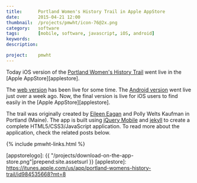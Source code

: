 ```yaml
---
title:      Portland Women's History Trail in Apple AppStore
date:       2015-04-21 12:00
thumbnail:  /projects/pmwht/icon-76@2x.png
category:   software
tags:       [mobile, software, javascript, iOS, android]
keywords:
description:

project:    pmwht
---
```

Today iOS version of the [Portland Women's History Trail][2]
went live in the [Apple AppStore][applestore].


The [web version][4] has been live for some time. The [Android version][googlestore]
went live just over a week ago. Now, the final version is live for iOS users
to find easily in the [Apple AppStore][applestore].

The trail was originally created by [Eileen Eagan][1] and Polly Welts Kaufman
in Portland (Maine). The app is built using [jQuery Mobile][3] and
[jekyll][5] to create a complete HTML5/CSS3/JavaScript application. To read more
about the application, check the related posts below.

{% include pmwht-links.html %}

  [1]: http://usm.maine.edu/wgs/eileen-eagan
  [2]: https://usm.maine.edu/sites/default/files/history/A%20Woman's%20History,%20Eagen.pdf
  [3]: http://jquerymobile.com
  [4]: http://pmwht.org
  [5]: http://jekyllrb.com
  [6]: http://daringfireball.net/projects/markdown/
  [appstorelogo]: {{ "/projects/download-on-the-app-store.png"|prepend:site.assetsurl }}
  [applestore]: https://itunes.apple.com/us/app/portland-womens-history-trail/id984535668?mt=8

  [googlestore]: https://play.google.com/store/apps/details?id=com.maker9.pmwht
  [playlogo]: https://developer.android.com/images/brand/en_app_rgb_wo_60.png
